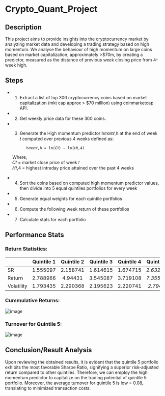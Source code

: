 # Crypto_Quant_Project

## Description

This project aims to provide insights into the cryptocurrency market by analyzing market data and developing a trading strategy based on high momentum. We analyse the behaviour of high momentum on large coins based on market capitalization, approximately >$70m, by creating a predictor, measured as the distance of previous week closing price from 4-week high.


## Steps

- 1. Extract a list of top 300 cryptocurrency coins based on market capitalization (mkt cap approx > $70 million) using coinmarketcap API.
- 2. Get weekly price data for these 300 coins.
- 3. Generate the High momentum predictor h𝑚𝑜𝑚𝑡,h at the end of week 𝑡 computed over previous 4 weeks defined as:

		    h𝑚𝑜𝑚𝑡,h = ln(𝐶𝑡) − ln(𝐻𝑡,4)
	
  Where,              
      𝐶𝑡   	= 	market close price of week 𝑡                
      𝐻𝑡,4 	= 	highest intraday price attained over the past 4 weeks

- 4. Sort the coins based on computed high momentum predictor values, then divide into 5 equal quintiles portfolios for every week
- 5. Generate equal weights for each quintile portfolios
- 6. Compute the following week return of these portfolios
- 7. Calculate stats for each portfolio


## Performance Stats

### Return Statistics:

|             | Quintile 1  | Quintile 2  | Quintile 3  | Quintile 4  | Quintile 5  |
| :---        |    :----:   |    :----:   |    :----:   |    :----:   |    :----:   |
| SR          | 1.555097    | 2.158741    |  1.614615   | 1.674715    | *2.632260*    |
| Return      | 2.788966    | 4.94431     |  3.545087   | 3.719108    | *7.355663*    |
| Volatility  | 1.793435    | 2.290368    |  2.195623   | 2.220741    | *2.79442*     |

### Cummulative Returns:

![image](https://github.com/ameysadawarti/Crypto_Quant_Project/assets/47478596/f161bbb0-9561-4915-8b8a-db2a68e906d8)

### Turnover for Quintile 5:

![image](https://github.com/ameysadawarti/Crypto_Quant_Project/assets/47478596/e15ad04e-43c0-4bf3-906d-cf9ea830e3b4)


## Conclusion/Result Analysis

Upon reviewing the obtained results, it is evident that the quintile 5 portfolio exhibits the most favorable Sharpe Ratio, signifying a superior risk-adjusted return compared to other quintiles. Therefore, we can employ the high momentum predictor to capitalize on the trading potential of quintile 5 portfolio. Moreover, the average turnover for quintile 5 is low = 0.08, translating to minimized transaction costs.








